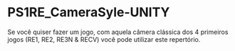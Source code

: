 # PS1RE_CameraSyle-UNITY
Se você quiser fazer um jogo, com aquela câmera clássica dos 4 primeiros jogos (RE1, RE2, RE3N &amp; RECV) você pode utilizar este repertório.
